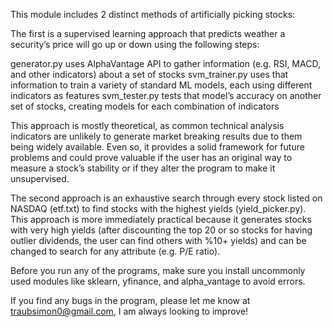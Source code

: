 This module includes 2 distinct methods of artificially picking stocks:

The first is a supervised learning approach that predicts weather a security’s price will go up or down using the following steps:

  generator.py uses AlphaVantage API to gather information (e.g. RSI, MACD, and other indicators) about a set of stocks
  svm_trainer.py uses that information to train a variety of standard ML models, each using different indicators as features
  svm_tester.py tests that model’s accuracy on another set of stocks, creating models for each combination of indicators
  
This approach is mostly theoretical, as common technical analysis indicators are unlikely to generate market breaking results due to them being widely available. 
Even so, it provides a solid framework for future problems and could prove valuable if the user has an original way to measure a stock’s stability or if they alter the program to make it unsupervised.

The second approach is an exhaustive search through every stock listed on NASDAQ (etf.txt) to find stocks with the highest yields (yield_picker.py). 
This approach is more immediately practical because it generates stocks with very high yields (after discounting the top 20 or so stocks for having outlier dividends, the user can find others with %10+ yields) and can be changed to search for any attribute (e.g. P/E ratio).

Before you run any of the programs, make sure you install uncommonly used modules like sklearn, yfinance, and alpha_vantage to avoid errors.

If you find any bugs in the program, please let me know at traubsimon0@gmail.com, I am always looking to improve!
